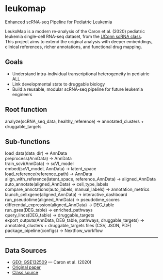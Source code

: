 # leukomap

Enhanced scRNA-seq Pipeline for Pediatric Leukemia

LeukoMap is a modern re-analysis of the Caron et al. (2020) pediatric leukemia single-cell RNA-seq dataset, from the [UConn scRNA class](https://github.com/CBC-UCONN/Single-Cell-Transcriptomics).  
This project aims to extend the original analysis with deeper embeddings, clinical references, richer annotations, and functional drug mapping.

## Goals
- Understand intra-individual transcriptional heterogeneity in pediatric ALL
- Link developmental state to druggable biology
- Build a reusable, modular scRNA-seq pipeline for future leukemia engineers

## Root function
analyze(scRNA_seq_data, healthy_reference) -> annotated_clusters + druggable_targets

## Sub-functions
load_data(data_dir) -> AnnData  
preprocess(AnnData) -> AnnData  
train_scvi(AnnData) -> scVI_model  
embed(scVI_model, AnnData) -> latent_space  
load_reference(reference_path) -> AnnData  
align_with_reference(latent_space, reference_AnnData) -> aligned_AnnData  
auto_annotate(aligned_AnnData) -> cell_type_labels  
compare_annotations(auto_labels, manual_labels) -> annotation_metrics  
launch_cellxgene(aligned_AnnData) -> interactive_dashboard  
run_pseudotime(aligned_AnnData) -> pseudotime_scores  
differential_expression(aligned_AnnData) -> DEG_table  
run_gsea(DEG_table) -> enriched_pathways  
query_lincs(DEG_table) -> druggable_targets  
export_outputs(AnnData, DEG_table, pathways, druggable_targets) -> annotated_clusters + druggable_targets files (CSV, JSON, PDF)  
package_pipeline(configs) -> Nextflow_workflow   

---

## Data Sources
- [GEO: GSE132509](https://www.ncbi.nlm.nih.gov/geo/query/acc.cgi?acc=GSE132509) — Caron et al. (2020)
- [Original paper](https://doi.org/10.1038/s41598-020-64929-x)
- [Class source](https://github.com/CBC-UCONN/Single-Cell-Transcriptomics)